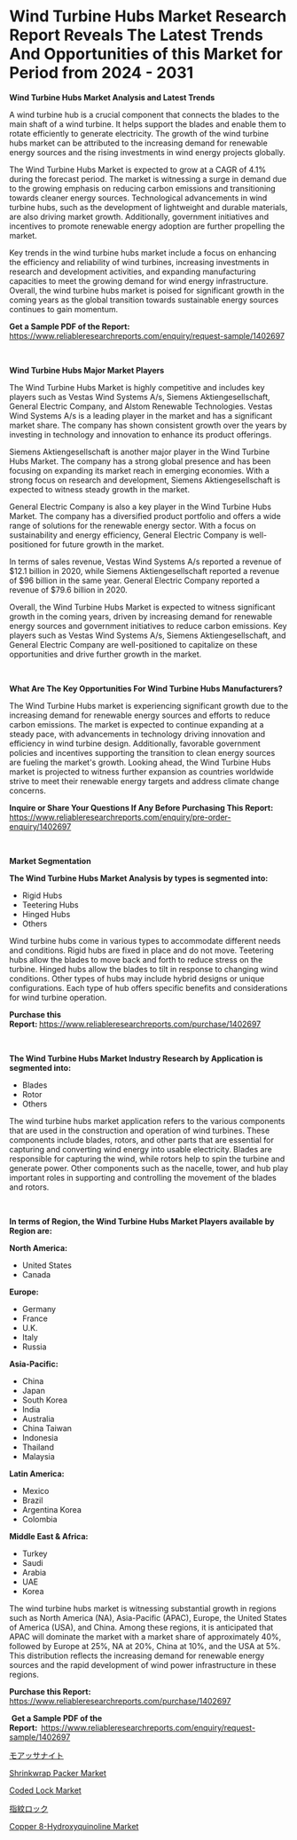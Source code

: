 <p><h1>Wind Turbine Hubs Market Research Report Reveals The Latest Trends And Opportunities of this Market for Period from 2024 - 2031</h1></p><p><strong>Wind Turbine Hubs Market Analysis and Latest Trends</strong></p>
<p><p>A wind turbine hub is a crucial component that connects the blades to the main shaft of a wind turbine. It helps support the blades and enable them to rotate efficiently to generate electricity. The growth of the wind turbine hubs market can be attributed to the increasing demand for renewable energy sources and the rising investments in wind energy projects globally.</p><p>The Wind Turbine Hubs Market is expected to grow at a CAGR of 4.1% during the forecast period. The market is witnessing a surge in demand due to the growing emphasis on reducing carbon emissions and transitioning towards cleaner energy sources. Technological advancements in wind turbine hubs, such as the development of lightweight and durable materials, are also driving market growth. Additionally, government initiatives and incentives to promote renewable energy adoption are further propelling the market.</p><p>Key trends in the wind turbine hubs market include a focus on enhancing the efficiency and reliability of wind turbines, increasing investments in research and development activities, and expanding manufacturing capacities to meet the growing demand for wind energy infrastructure. Overall, the wind turbine hubs market is poised for significant growth in the coming years as the global transition towards sustainable energy sources continues to gain momentum.</p></p>
<p><strong>Get a Sample PDF of the Report:&nbsp;</strong> <a href="https://www.reliableresearchreports.com/enquiry/request-sample/1402697">https://www.reliableresearchreports.com/enquiry/request-sample/1402697</a></p>
<p>&nbsp;</p>
<p><strong>Wind Turbine Hubs Major Market Players</strong></p>
<p><p>The Wind Turbine Hubs Market is highly competitive and includes key players such as Vestas Wind Systems A/s, Siemens Aktiengesellschaft, General Electric Company, and Alstom Renewable Technologies. Vestas Wind Systems A/s is a leading player in the market and has a significant market share. The company has shown consistent growth over the years by investing in technology and innovation to enhance its product offerings.</p><p>Siemens Aktiengesellschaft is another major player in the Wind Turbine Hubs Market. The company has a strong global presence and has been focusing on expanding its market reach in emerging economies. With a strong focus on research and development, Siemens Aktiengesellschaft is expected to witness steady growth in the market.</p><p>General Electric Company is also a key player in the Wind Turbine Hubs Market. The company has a diversified product portfolio and offers a wide range of solutions for the renewable energy sector. With a focus on sustainability and energy efficiency, General Electric Company is well-positioned for future growth in the market.</p><p>In terms of sales revenue, Vestas Wind Systems A/s reported a revenue of $12.1 billion in 2020, while Siemens Aktiengesellschaft reported a revenue of $96 billion in the same year. General Electric Company reported a revenue of $79.6 billion in 2020.</p><p>Overall, the Wind Turbine Hubs Market is expected to witness significant growth in the coming years, driven by increasing demand for renewable energy sources and government initiatives to reduce carbon emissions. Key players such as Vestas Wind Systems A/s, Siemens Aktiengesellschaft, and General Electric Company are well-positioned to capitalize on these opportunities and drive further growth in the market.</p></p>
<p>&nbsp;</p>
<p><strong>What Are The Key Opportunities For Wind Turbine Hubs Manufacturers?</strong></p>
<p><p>The Wind Turbine Hubs market is experiencing significant growth due to the increasing demand for renewable energy sources and efforts to reduce carbon emissions. The market is expected to continue expanding at a steady pace, with advancements in technology driving innovation and efficiency in wind turbine design. Additionally, favorable government policies and incentives supporting the transition to clean energy sources are fueling the market's growth. Looking ahead, the Wind Turbine Hubs market is projected to witness further expansion as countries worldwide strive to meet their renewable energy targets and address climate change concerns.</p></p>
<p><strong>Inquire or Share Your Questions If Any Before Purchasing This Report:</strong> <a href="https://www.reliableresearchreports.com/enquiry/pre-order-enquiry/1402697">https://www.reliableresearchreports.com/enquiry/pre-order-enquiry/1402697</a></p>
<p>&nbsp;</p>
<p><strong>Market Segmentation</strong></p>
<p><strong>The Wind Turbine Hubs Market Analysis by types is segmented into:</strong></p>
<p><ul><li>Rigid Hubs</li><li>Teetering Hubs</li><li>Hinged Hubs</li><li>Others</li></ul></p>
<p><p>Wind turbine hubs come in various types to accommodate different needs and conditions. Rigid hubs are fixed in place and do not move. Teetering hubs allow the blades to move back and forth to reduce stress on the turbine. Hinged hubs allow the blades to tilt in response to changing wind conditions. Other types of hubs may include hybrid designs or unique configurations. Each type of hub offers specific benefits and considerations for wind turbine operation.</p></p>
<p><strong>Purchase this Report:&nbsp;</strong><a href="https://www.reliableresearchreports.com/purchase/1402697">https://www.reliableresearchreports.com/purchase/1402697</a></p>
<p>&nbsp;</p>
<p><strong>The Wind Turbine Hubs Market Industry Research by Application is segmented into:</strong></p>
<p><ul><li>Blades</li><li>Rotor</li><li>Others</li></ul></p>
<p><p>The wind turbine hubs market application refers to the various components that are used in the construction and operation of wind turbines. These components include blades, rotors, and other parts that are essential for capturing and converting wind energy into usable electricity. Blades are responsible for capturing the wind, while rotors help to spin the turbine and generate power. Other components such as the nacelle, tower, and hub play important roles in supporting and controlling the movement of the blades and rotors.</p></p>
<p>&nbsp;</p>
<p><strong>In terms of Region, the Wind Turbine Hubs Market Players available by Region are:</strong></p>
<p>
    <p> <strong> North America: </strong>
        <ul>
            <li>United States</li>
            <li>Canada</li>
        </ul>
        </p> 
    <p> <strong> Europe: </strong>
        <ul>
            <li>Germany</li>
            <li>France</li>
            <li>U.K.</li>
            <li>Italy</li>
            <li>Russia</li>
        </ul>
        </p> 
    <p> <strong> Asia-Pacific: </strong>
        <ul>
            <li>China</li>
            <li>Japan</li>
            <li>South Korea</li>
            <li>India</li>
            <li>Australia</li>
            <li>China Taiwan</li>
            <li>Indonesia</li>
            <li>Thailand</li>
            <li>Malaysia</li>
        </ul>
        </p> 
    <p> <strong> Latin America: </strong>
        <ul>
            <li>Mexico</li>
            <li>Brazil</li>
            <li>Argentina Korea</li>
            <li>Colombia</li>
        </ul>
        </p> 
    <p> <strong> Middle East & Africa: </strong>
        <ul>
            <li>Turkey</li>
            <li>Saudi</li>
            <li>Arabia</li>
            <li>UAE</li>
            <li>Korea</li>
        </ul>
    </p>
    </p>
<p><p>The wind turbine hubs market is witnessing substantial growth in regions such as North America (NA), Asia-Pacific (APAC), Europe, the United States of America (USA), and China. Among these regions, it is anticipated that APAC will dominate the market with a market share of approximately 40%, followed by Europe at 25%, NA at 20%, China at 10%, and the USA at 5%. This distribution reflects the increasing demand for renewable energy sources and the rapid development of wind power infrastructure in these regions.</p></p>
<p><strong>Purchase this Report: </strong><a href="https://www.reliableresearchreports.com/purchase/1402697">https://www.reliableresearchreports.com/purchase/1402697</a></p>
<p>&nbsp;<strong>Get a Sample PDF of the Report:&nbsp;&nbsp;</strong><a href="https://www.reliableresearchreports.com/enquiry/request-sample/1402697">https://www.reliableresearchreports.com/enquiry/request-sample/1402697</a></p>
<p><strong></strong></p>
<p><p><a href="https://medium.com/@samirmayert1/%E3%83%A2%E3%82%A2%E3%83%83%E3%82%B5%E3%83%8A%E3%82%A4%E3%83%88%E5%B8%82%E5%A0%B4%E3%81%AE%E5%88%86%E6%9E%90-%E3%82%B0%E3%83%AD%E3%83%BC%E3%83%90%E3%83%AB%E7%94%A3%E6%A5%AD%E3%81%AE%E8%A6%8B%E9%80%9A%E3%81%97%E3%81%A8%E4%BA%88%E6%B8%AC-2024%E5%B9%B4%E3%81%8B%E3%82%892031%E5%B9%B4-2782fda546ee">モアッサナイト</a></p><p><a href="https://github.com/lubmix/Market-Research-Report-List-1/blob/main/shrinkwrap-packer-market.md">Shrinkwrap Packer Market</a></p><p><a href="https://view.publitas.com/reportprime-1/coded-lock-market-size-reflecting-a-forecast-till-2031-market-by-type-by-application-and-by-geography/">Coded Lock Market</a></p><p><a href="https://medium.com/@samirmayert1/%E6%8C%87%E7%B4%8B%E3%83%AD%E3%83%83%E3%82%AF%E5%B8%82%E5%A0%B4-%E5%B8%82%E5%A0%B4%E3%82%B7%E3%82%A7%E3%82%A2-%E5%B8%82%E5%A0%B4%E3%81%AE%E3%83%88%E3%83%AC%E3%83%B3%E3%83%89-%E3%81%8A%E3%82%88%E3%81%B3%E5%B0%86%E6%9D%A5%E3%81%AE%E6%88%90%E9%95%B7%E3%82%92%E6%8E%A2%E3%82%8B-569678d0744b">指紋ロック</a></p><p><a href="https://github.com/joannagoyvaerts/Market-Research-Report-List-1/blob/main/copper-8-hydroxyquinoline-market.md">Copper 8-Hydroxyquinoline Market</a></p></p>